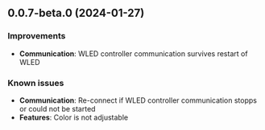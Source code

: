 ## 0.0.7-beta.0 (2024-01-27)

### Improvements

- **Communication**: WLED controller communication survives restart of WLED

### Known issues

- **Communication**: Re-connect if WLED controller communication stopps or could not be started
- **Features**: Color is not adjustable
